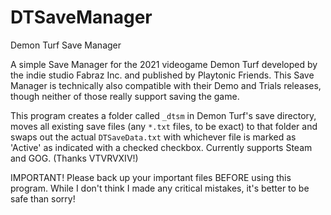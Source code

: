 # DTSaveManager
Demon Turf Save Manager


A simple Save Manager for the 2021 videogame Demon Turf developed by the indie studio Fabraz Inc. and published by Playtonic Friends. This Save Manager is technically also compatible with their Demo and Trials releases, though neither of those really support saving the game.

This program creates a folder called `_dtsm` in Demon Turf's save directory, moves all existing save files (any `*.txt` files, to be exact) to that folder and swaps out the actual `DTSaveData.txt` with whichever file is marked as 'Active' as indicated with a checked checkbox.
Currently supports Steam and GOG. (Thanks VTVRVXIV!)

IMPORTANT! Please back up your important files BEFORE using this program. While I don't think I made any critical mistakes, it's better to be safe than sorry!
